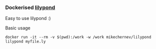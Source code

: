 ### Dockerised [lilypond](http://lilypond.org/)

Easy to use lilypond :)

Basic usage

```
docker run -it --rm -v $(pwd):/work -w /work mikechernev/lilypond lilypond myfile.ly

```